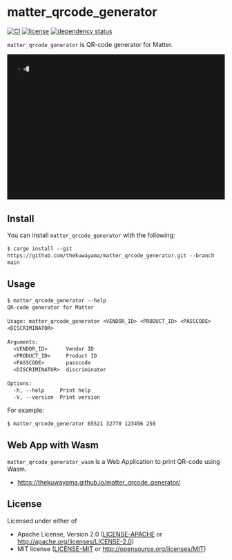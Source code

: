 # matter_qrcode_generator

[![CI](https://github.com/thekuwayama/matter_qrcode_generator/workflows/CI/badge.svg)](https://github.com/thekuwayama/matter_qrcode_generator/actions?workflow=CI)
[![license](https://img.shields.io/badge/license-MIT/Apache2.0-brightgreen.svg)](https://raw.githubusercontent.com/thekuwayama/matter_qrcode_generator/main/LICENSE-APACHE)
[![dependency status](https://deps.rs/repo/github/thekuwayama/matter_qrcode_generator/status.svg)](https://deps.rs/repo/github/thekuwayama/matter_qrcode_generator)

`matter_qrcode_generator` is QR-code generator for Matter.

![cli-demo](docs/cli-demo.gif)


## Install

You can install `matter_qrcode_generator` with the following:

```sh-session
$ cargo install --git https://github.com/thekuwayama/matter_qrcode_generator.git --branch main
```


## Usage

```sh-session
$ matter_qrcode_generator --help
QR-code generator for Matter

Usage: matter_qrcode_generator <VENDOR_ID> <PRODUCT_ID> <PASSCODE> <DISCRIMINATOR>

Arguments:
  <VENDOR_ID>      Vendor ID
  <PRODUCT_ID>     Product ID
  <PASSCODE>       passcode
  <DISCRIMINATOR>  discriminator

Options:
  -h, --help     Print help
  -V, --version  Print version
```

For example:

```sh-session
$ matter_qrcode_generator 65521 32770 123456 250
```


## Web App with Wasm
`matter_qrcode_generator_wasm` is a Web Application to print QR-code using Wasm.

- https://thekuwayama.github.io/matter_qrcode_generator/


## License

Licensed under either of

- Apache License, Version 2.0 ([LICENSE-APACHE](https://github.com/thekuwayama/matter_qrcode_generator/blob/main/LICENSE-APACHE) or http://apache.org/licenses/LICENSE-2.0)
- MIT license ([LICENSE-MIT](https://github.com/thekuwayama/matter_qrcode_generator/blob/main/LICENSE-MIT) or http://opensource.org/licenses/MIT)
